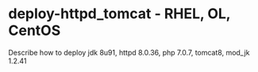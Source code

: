 # deploy-httpd_tomcat - RHEL, OL, CentOS

Describe how to deploy jdk 8u91, httpd 8.0.36, php 7.0.7, tomcat8, mod_jk 1.2.41

